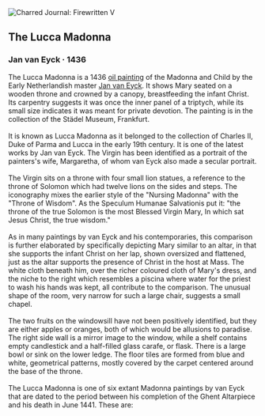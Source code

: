 <div class="artwork-of-the-day">
  <div class="container">
    <div class="img-wrapper">
      <img
        src="https://uploads6.wikiart.org/images/jan-van-eyck/the-lucca-madonna-1436.jpg!Large.jpg"
        alt="Charred Journal: Firewritten V" />
    </div>
    <div class="artwork-detail">
      <div class="artwork-origin"> 
        <h2 class="artwork-name">The Lucca Madonna</h2>
        <h3 class="artist">
          Jan van Eyck
                    ·  1436
        </h3>
      </div>
      <p class="description">
        <span class="artwork-description-text ng-binding" ng-bind-html="viewModel.ArtworkOfTheDay.Description | unsafe">The Lucca Madonna is a 1436 <a target="_blank" href="/en/paintings-by-media/oil-on-sacking">oil painting</a> of the Madonna and Child by the Early Netherlandish master <a target="_blank" href="/en/jan-van-eyck">Jan van Eyck</a>. It shows Mary seated on a wooden throne and crowned by a canopy, breastfeeding the infant Christ. Its carpentry suggests it was once the inner panel of a triptych, while its small size indicates it was meant for private devotion. The painting is in the collection of the Städel Museum, Frankfurt.
<br>
<br>It is known as Lucca Madonna as it belonged to the collection of Charles II, Duke of Parma and Lucca in the early 19th century. It is one of the latest works by Jan van Eyck. The Virgin has been identified as a portrait of the painters's wife, Margaretha, of whom van Eyck also made a secular portrait.
<br>
<br>The Virgin sits on a throne with four small lion statues, a reference to the throne of Solomon which had twelve lions on the sides and steps. The iconography mixes the earlier style of the "Nursing Madonna" with the "Throne of Wisdom". As the Speculum Humanae Salvationis put it: "the throne of the true Solomon is the most Blessed Virgin Mary, In which sat Jesus Christ, the true wisdom."
<br>
<br>As in many paintings by van Eyck and his contemporaries, this comparison is further elaborated by specifically depicting Mary similar to an altar, in that she supports the infant Christ on her lap, shown oversized and flattened, just as the altar supports the presence of Christ in the host at Mass. The white cloth beneath him, over the richer coloured cloth of Mary's dress, and the niche to the right which resembles a piscina where water for the priest to wash his hands was kept, all contribute to the comparison. The unusual shape of the room, very narrow for such a large chair, suggests a small chapel.
<br>
<br>The two fruits on the windowsill have not been positively identified, but they are either apples or oranges, both of which would be allusions to paradise. The right side wall is a mirror image to the window, while a shelf contains empty candlestick and a half-filled glass carafe, or flask. There is a large bowl or sink on the lower ledge. The floor tiles are formed from blue and white, geometrical patterns, mostly covered by the carpet centered around the base of the throne.
<br>
<br>The Lucca Madonna is one of six extant Madonna paintings by van Eyck that are dated to the period between his completion of the Ghent Altarpiece and his death in June 1441. These are:</span>
                        <div class="text-shadow-container" ng-show="showShadow" style=""></div>
      </p>
    </div>
  </div>

</div>
